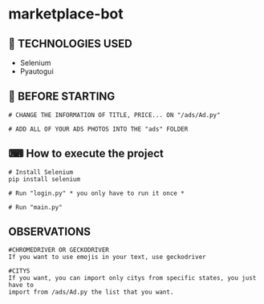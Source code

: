 # marketplace-bot

## 🚀 TECHNOLOGIES USED

- Selenium
- Pyautogui

## 🔌 BEFORE STARTING
```
# CHANGE THE INFORMATION OF TITLE, PRICE... ON "/ads/Ad.py"

# ADD ALL OF YOUR ADS PHOTOS INTO THE "ads" FOLDER
```

## ⌨ How to execute the project
```
# Install Selenium
pip install selenium

# Run "login.py" * you only have to run it once * 

# Run "main.py" 
```


## OBSERVATIONS
```
#CHROMEDRIVER OR GECKODRIVER
If you want to use emojis in your text, use geckodriver

#CITYS
If you want, you can import only citys from specific states, you just have to 
import from /ads/Ad.py the list that you want.
```
